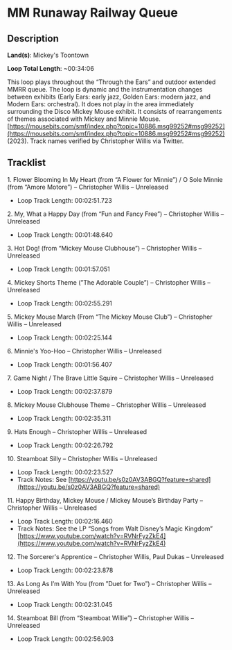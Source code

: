 # MM Runaway Railway Queue

## Description

**Land(s)**: Mickey's Toontown

**Loop Total Length**: ~00:34:06

This loop plays throughout the “Through the Ears” and outdoor extended MMRR queue. The loop is dynamic and the instrumentation changes between exhibits (Early Ears: early jazz, Golden Ears: modern jazz, and Modern Ears: orchestral). It does not play in the area immediately surrounding the Disco Mickey Mouse exhibit. It consists of rearrangements of themes associated with Mickey and Minnie Mouse. [https://mousebits.com/smf/index.php?topic=10886.msg99252#msg99252](https://mousebits.com/smf/index.php?topic=10886.msg99252#msg99252) (2023). Track names verified by Christopher Willis via Twitter.

## Tracklist

1\. Flower Blooming In My Heart (from “A Flower for Minnie”) / O Sole Minnie (from “Amore Motore”) – Christopher Willis – Unreleased

- Loop Track Length: 00:02:51.723

2\. My, What a Happy Day (from “Fun and Fancy Free”) – Christopher Willis – Unreleased

- Loop Track Length: 00:01:48.640

3\. Hot Dog! (from “Mickey Mouse Clubhouse”) – Christopher Willis – Unreleased

- Loop Track Length: 00:01:57.051

4\. Mickey Shorts Theme (”The Adorable Couple”) – Christopher Willis – Unreleased

- Loop Track Length: 00:02:55.291

5\. Mickey Mouse March (From “The Mickey Mouse Club”) – Christopher Willis – Unreleased

- Loop Track Length: 00:02:25.144

6\. Minnie's Yoo-Hoo – Christopher Willis – Unreleased

- Loop Track Length: 00:01:56.407

7\. Game Night / The Brave Little Squire – Christopher Willis – Unreleased

- Loop Track Length: 00:02:37.879

8\. Mickey Mouse Clubhouse Theme – Christopher Willis – Unreleased

- Loop Track Length: 00:02:35.311

9\. Hats Enough – Christopher Willis – Unreleased

- Loop Track Length: 00:02:26.792

10\. Steamboat Silly – Christopher Willis – Unreleased

- Loop Track Length: 00:02:23.527
- Track Notes: See [https://youtu.be/s0z0AV3ABGQ?feature=shared](https://youtu.be/s0z0AV3ABGQ?feature=shared)

11\. Happy Birthday, Mickey Mouse / Mickey Mouse’s Birthday Party – Christopher Willis – Unreleased

- Loop Track Length: 00:02:16.460
- Track Notes: See the LP “Songs from Walt Disney’s Magic Kingdom” [https://www.youtube.com/watch?v=RVNrFyzZkE4](https://www.youtube.com/watch?v=RVNrFyzZkE4)

12\. The Sorcerer's Apprentice – Christopher Willis, Paul Dukas – Unreleased

- Loop Track Length: 00:02:23.878

13\. As Long As I’m With You (from ”Duet for Two”) – Christopher Willis – Unreleased

- Loop Track Length: 00:02:31.045

14\. Steamboat Bill (from “Steamboat Willie”) – Christopher Willis – Unreleased

- Loop Track Length: 00:02:56.903
